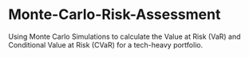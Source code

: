 # Monte-Carlo-Risk-Assessment
Using Monte Carlo Simulations to calculate the Value at Risk (VaR) and Conditional Value at Risk (CVaR) for a tech-heavy portfolio. 
